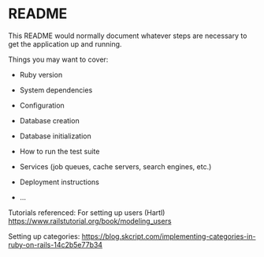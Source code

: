 # README

This README would normally document whatever steps are necessary to get the
application up and running.

Things you may want to cover:

* Ruby version

* System dependencies

* Configuration

* Database creation

* Database initialization

* How to run the test suite

* Services (job queues, cache servers, search engines, etc.)

* Deployment instructions

* ...


Tutorials referenced:
For setting up users (Hartl)
https://www.railstutorial.org/book/modeling_users

Setting up categories:
https://blog.skcript.com/implementing-categories-in-ruby-on-rails-14c2b5e77b34
